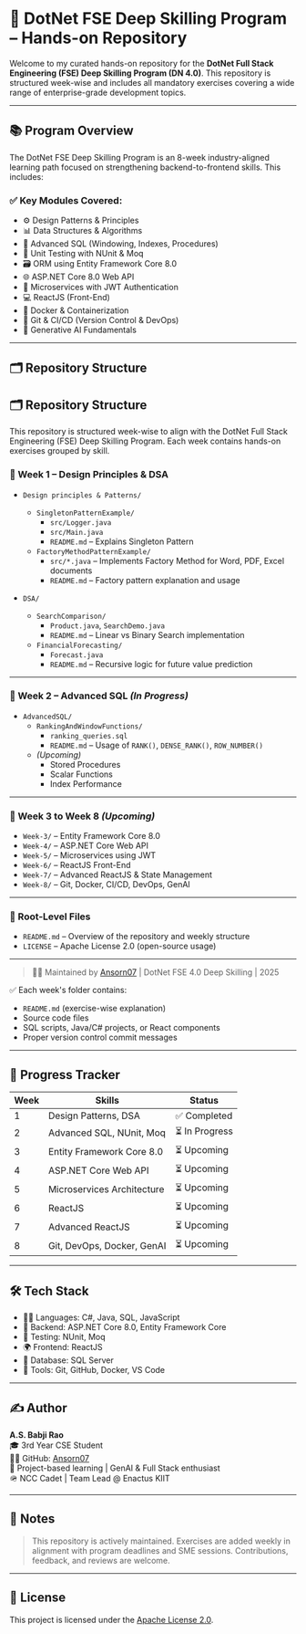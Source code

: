 # 💼 DotNet FSE Deep Skilling Program – Hands-on Repository

Welcome to my curated hands-on repository for the **DotNet Full Stack Engineering (FSE) Deep Skilling Program (DN 4.0)**. This repository is structured week-wise and includes all mandatory exercises covering a wide range of enterprise-grade development topics.

---

## 📚 Program Overview

The DotNet FSE Deep Skilling Program is an 8-week industry-aligned learning path focused on strengthening backend-to-frontend skills. This includes:

### ✅ Key Modules Covered:
- ⚙️ Design Patterns & Principles
- 📊 Data Structures & Algorithms
- 🧠 Advanced SQL (Windowing, Indexes, Procedures)
- 🧪 Unit Testing with NUnit & Moq
- 🗃️ ORM using Entity Framework Core 8.0
- 🌐 ASP.NET Core 8.0 Web API
- 🧩 Microservices with JWT Authentication
- 💻 ReactJS (Front-End)
- 🐳 Docker & Containerization
- 🔀 Git & CI/CD (Version Control & DevOps)
- 🤖 Generative AI Fundamentals

---

## 🗂️ Repository Structure

## 🗂️ Repository Structure

This repository is structured week-wise to align with the DotNet Full Stack Engineering (FSE) Deep Skilling Program. Each week contains hands-on exercises grouped by skill.

### 📘 Week 1 – Design Principles & DSA

- `Design principles & Patterns/`
  - `SingletonPatternExample/`
    - `src/Logger.java`
    - `src/Main.java`
    - `README.md` – Explains Singleton Pattern
  - `FactoryMethodPatternExample/`
    - `src/*.java` – Implements Factory Method for Word, PDF, Excel documents
    - `README.md` – Factory pattern explanation and usage

- `DSA/`
  - `SearchComparison/`
    - `Product.java`, `SearchDemo.java`
    - `README.md` – Linear vs Binary Search implementation
  - `FinancialForecasting/`
    - `Forecast.java`
    - `README.md` – Recursive logic for future value prediction

---

### 📘 Week 2 – Advanced SQL *(In Progress)*

- `AdvancedSQL/`
  - `RankingAndWindowFunctions/`
    - `ranking_queries.sql`
    - `README.md` – Usage of `RANK()`, `DENSE_RANK()`, `ROW_NUMBER()`
  - *(Upcoming)*
    - Stored Procedures
    - Scalar Functions
    - Index Performance

---

### 📘 Week 3 to Week 8 *(Upcoming)*

- `Week-3/` – Entity Framework Core 8.0
- `Week-4/` – ASP.NET Core Web API
- `Week-5/` – Microservices using JWT
- `Week-6/` – ReactJS Front-End
- `Week-7/` – Advanced ReactJS & State Management
- `Week-8/` – Git, Docker, CI/CD, DevOps, GenAI

---

### 📄 Root-Level Files

- `README.md` – Overview of the repository and weekly structure
- `LICENSE` – Apache License 2.0 (open-source usage)

---

> 🧑‍💻 Maintained by [Ansorn07](https://github.com/Ansorn07) | DotNet FSE 4.0 Deep Skilling | 2025





✅ Each week's folder contains:
- `README.md` (exercise-wise explanation)
- Source code files
- SQL scripts, Java/C# projects, or React components
- Proper version control commit messages

---

## 🚀 Progress Tracker

| Week | Skills                             | Status       |
|------|------------------------------------|--------------|
| 1    | Design Patterns, DSA               | ✅ Completed |
| 2    | Advanced SQL, NUnit, Moq           | ⏳ In Progress |
| 3    | Entity Framework Core 8.0          | ⏳ Upcoming |
| 4    | ASP.NET Core Web API               | ⏳ Upcoming |
| 5    | Microservices Architecture         | ⏳ Upcoming |
| 6    | ReactJS                            | ⏳ Upcoming |
| 7    | Advanced ReactJS                   | ⏳ Upcoming |
| 8    | Git, DevOps, Docker, GenAI         | ⏳ Upcoming |

---

## 🛠️ Tech Stack

- 👨‍💻 Languages: C#, Java, SQL, JavaScript
- 💾 Backend: ASP.NET Core 8.0, Entity Framework Core
- 🧪 Testing: NUnit, Moq
- 🌍 Frontend: ReactJS
- 🐬 Database: SQL Server
- 🐳 Tools: Git, GitHub, Docker, VS Code

---

## ✍️ Author

**A.S. Babji Rao**  
🎓 3rd Year CSE Student  
👨‍💻 GitHub: [Ansorn07](https://github.com/Ansorn07)  
📌 Project-based learning | GenAI & Full Stack enthusiast  
🪖 NCC Cadet | Team Lead @ Enactus KIIT

---

## 📌 Notes

> This repository is actively maintained. Exercises are added weekly in alignment with program deadlines and SME sessions. Contributions, feedback, and reviews are welcome.

---

## 📃 License

This project is licensed under the [Apache License 2.0](LICENSE).

